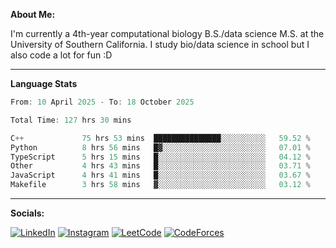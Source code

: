**About Me:**

I'm currently a 4th-year computational biology B.S./data science M.S. at the University of Southern California. I study bio/data science in school but I also code a lot for fun :D

-------

**Language Stats**

<!--START_SECTION:waka-->

```c++
From: 10 April 2025 - To: 18 October 2025

Total Time: 127 hrs 30 mins

C++             75 hrs 53 mins  ███████████████░░░░░░░░░░   59.52 %
Python          8 hrs 56 mins   █▓░░░░░░░░░░░░░░░░░░░░░░░   07.01 %
TypeScript      5 hrs 15 mins   █░░░░░░░░░░░░░░░░░░░░░░░░   04.12 %
Other           4 hrs 43 mins   █░░░░░░░░░░░░░░░░░░░░░░░░   03.71 %
JavaScript      4 hrs 41 mins   █░░░░░░░░░░░░░░░░░░░░░░░░   03.67 %
Makefile        3 hrs 58 mins   ▓░░░░░░░░░░░░░░░░░░░░░░░░   03.12 %
```

<!--END_SECTION:waka-->

-------

**Socials:**

[![LinkedIn](https://img.shields.io/badge/LinkedIn-0077B5?style=for-the-badge&logo=linkedin&logoColor=white)](https://www.linkedin.com/in/alxyzhang/)
[![Instagram](https://img.shields.io/badge/Instagram-E4405F?style=for-the-badge&logo=instagram&logoColor=white)](https://www.instagram.com/zhanga.virus/)
[![LeetCode](https://img.shields.io/badge/-LeetCode-FFA116?style=for-the-badge&logo=LeetCode&logoColor=black)](https://leetcode.com/cppshooter/)
[![CodeForces](https://img.shields.io/badge/Codeforces-445f9d?style=for-the-badge&logo=Codeforces&logoColor=white)](https://codeforces.com/profile/alyzha)